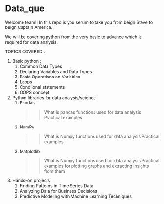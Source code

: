 # Data_que
Welcome team!! In this repo is you serum to take you from beign Steve to beign Captain America.

We will be covering python from the very basic to advance which is required for data analysis.

TOPICS COVERED :
1. Basic python :
    1. Common Data Types
    2. Declaring Variables and Data Types
    3. Basic Operations on Variables
    4. Loops
    5. Condiional statements
    6. OOPS concept
2. Python libraries for data analysis/science
     1. Pandas
          >> What is pandas
          >> functions used for data analysis
          >> Practical examples
     2. NumPy
          >> What is Numpy
          >> functions used for data analysis
          >> Practical examples
     3. Matplotlib
          >> What is Numpy
          >> functions used for data analysis
          >> Practical examples for plotting graphs and extracting insights from them
3. Hands-on projects
   1. Finding Patterns in Time Series Data
   2. Analyzing Data for Business Decisions
   3. Predictive Modeling with Machine Learning Techniques
  


